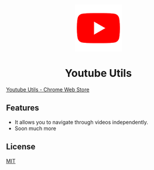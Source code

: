 <p align="center">
  <img alt="vue-youtube" src="https://raw.githubusercontent.com/anteriovieira/youtube-utils/master/icon-128.png" /> <br />
  <h1 align="center">Youtube Utils</h1>
</p>

[Youtube Utils - Chrome Web Store](https://chrome.google.com/webstore/detail/dnimigkkkffldjkkbljcpofdmennohea/publish-accepted?authuser=0&hl=pt-BR)

## Features

- It allows you to navigate through videos independently.
- Soon much more

## License

[MIT](http://opensource.org/licenses/MIT)
